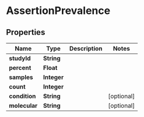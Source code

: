 # AssertionPrevalence

## Properties
Name | Type | Description | Notes
------------ | ------------- | ------------- | -------------
**studyId** | **String** |  | 
**percent** | **Float** |  | 
**samples** | **Integer** |  | 
**count** | **Integer** |  | 
**condition** | **String** |  |  [optional]
**molecular** | **String** |  |  [optional]
